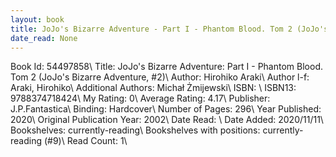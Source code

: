 ```yaml
---
layout: book
title: JoJo's Bizarre Adventure - Part I - Phantom Blood. Tom 2 (JoJo's Bizarre Adventure,  no. 2)
date_read: None
---
```


Book Id: 54497858\ 
Title: JoJo's Bizarre Adventure: Part I - Phantom Blood. Tom 2 (JoJo's Bizarre Adventure, #2)\ 
Author: Hirohiko Araki\ 
Author l-f: Araki, Hirohiko\ 
Additional Authors: Michał Żmijewski\ 
ISBN: \ 
ISBN13: 9788374718424\ 
My Rating: 0\ 
Average Rating: 4.17\ 
Publisher: J.P.Fantastica\ 
Binding: Hardcover\ 
Number of Pages: 296\ 
Year Published: 2020\ 
Original Publication Year: 2002\ 
Date Read: \ 
Date Added: 2020/11/11\ 
Bookshelves: currently-reading\ 
Bookshelves with positions: currently-reading (#9)\ 
Read Count: 1\ 

